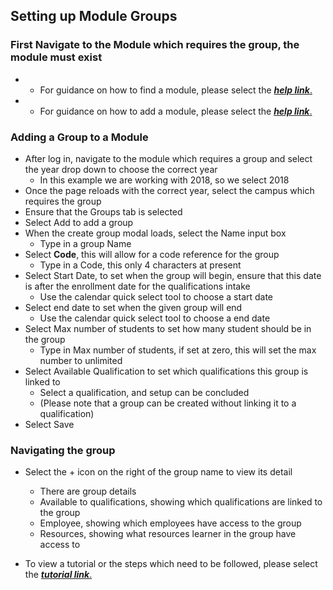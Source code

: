 ## **Setting up Module Groups**

### **First Navigate to the Module which requires the group, the module must exist**
- - For guidance on how to find a module, please select the [**_help link_**.](http://help.studentmanager.co.za/en/latest/Modules/findingmodules/)

- - For guidance on how to add a module, please select the [**_help link_**.](http://help.studentmanager.co.za/en/latest/Modules/addamodule/)


### **Adding a Group to a Module**
- After log in, navigate to the module which requires a group and select the year drop down to choose the correct year
	- In this example we are working with 2018, so we select 2018
- Once the page reloads with the correct year, select the campus which requires the group
- Ensure that the Groups tab is selected
- Select Add to add a group
- When the create group modal loads, select the Name input box
	- Type in a group Name
- Select **Code**, this will allow for a code reference for the group
	- Type in a Code, this only 4 characters at present
- Select Start Date, to set when the group will begin, ensure that this date is after the enrollment date for the qualifications intake
	- Use the calendar quick select tool to choose a start date
- Select end date to set when the given group will end
	- Use the calendar quick select tool to choose a end date
- Select Max number of students to set how many student should be in the group
	- Type in Max number of students, if set at zero, this will set the max number to unlimited
- Select Available Qualification to set which qualifications this group is linked to
	- Select a qualification, and setup can be concluded
	- (Please note that a group can be created without linking it to a qualification)
- Select Save

### **Navigating the group**
- Select the + icon on the right of the group name to view its detail
	- There are group details
	- Available to qualifications, showing which qualifications are linked to the group
	- Employee, showing which employees have access to the group
	- Resources, showing what resources learner in the group have access to

- To view a tutorial or the steps which need to be followed, please select the [**_tutorial link_**.](https://www.iorad.com/player/117330/Adding-A-Group-to-A-Module)
